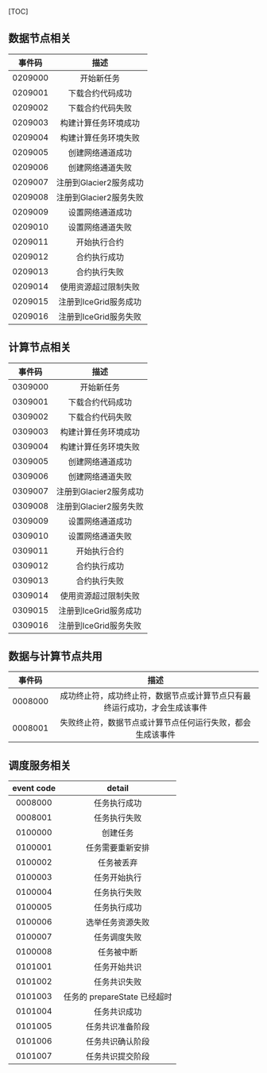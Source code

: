 [TOC]

## 数据节点相关

| 事件码  |         描述         |
| :-----: | :------------------: |
| 0209000 |      开始新任务      |
| 0209001 |   下载合约代码成功   |
| 0209002 |   下载合约代码失败   |
| 0209003 | 构建计算任务环境成功 |
| 0209004 | 构建计算任务环境失败 |
| 0209005 |   创建网络通道成功   |
| 0209006 |   创建网络通道失败   |
| 0209007 |  注册到Glacier2服务成功   |
| 0209008 |  注册到Glacier2服务失败   |
| 0209009 |   设置网络通道成功   |
| 0209010 |   设置网络通道失败   |
| 0209011 |     开始执行合约     |
| 0209012 |     合约执行成功     |
| 0209013 |     合约执行失败     |
| 0209014 | 使用资源超过限制失败 |
| 0209015 | 注册到IceGrid服务成功 |
| 0209016 | 注册到IceGrid服务失败 |

## 计算节点相关
| 事件码  |         描述         |
| :-----: | :------------------: |
| 0309000 |      开始新任务      |
| 0309001 |   下载合约代码成功   |
| 0309002 |   下载合约代码失败   |
| 0309003 | 构建计算任务环境成功 |
| 0309004 | 构建计算任务环境失败 |
| 0309005 |   创建网络通道成功   |
| 0309006 |   创建网络通道失败   |
| 0309007 |  注册到Glacier2服务成功   |
| 0309008 |  注册到Glacier2服务失败   |
| 0309009 |   设置网络通道成功   |
| 0309010 |   设置网络通道失败   |
| 0309011 |     开始执行合约     |
| 0309012 |     合约执行成功     |
| 0309013 |     合约执行失败     |
| 0309014 | 使用资源超过限制失败 |
| 0309015 | 注册到IceGrid服务成功 |
| 0309016 | 注册到IceGrid服务失败 |

## 数据与计算节点共用

| 事件码  |                             描述                             |
| :-----: | :----------------------------------------------------------: |
| 0008000 | 成功终止符，成功终止符，数据节点或计算节点只有最终运行成功，才会生成该事件 |
| 0008001 |  失败终止符，数据节点或计算节点任何运行失败，都会生成该事件  |

## 调度服务相关

| event code |            detail            |
| :--------: | :--------------------------: |
|  0008000   |         任务执行成功         |
|  0008001   |         任务执行失败         |
|  0100000   |           创建任务           |
|  0100001   |       任务需要重新安排       |
|  0100002   |          任务被丢弃          |
|  0100003   |         任务开始执行         |
|  0100004   |         任务执行失败         |
|  0100005   |         任务执行成功         |
|  0100006   |       选举任务资源失败       |
|  0100007   |         任务调度失败         |
|  0100008   |          任务被中断          |
|  0101001   |         任务开始共识         |
|  0101002   |         任务共识失败         |
|  0101003   | 任务的 prepareState 已经超时 |
|  0101004   |         任务共识成功         |
|  0101005   |       任务共识准备阶段       |
|  0101006   |       任务共识确认阶段       |
|  0101007   |       任务共识提交阶段       |